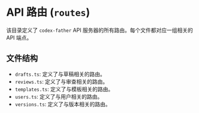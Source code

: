 # API 路由 (`routes`)

该目录定义了 `codex-father`
API 服务器的所有路由。每个文件都对应一组相关的 API 端点。

## 文件结构

- `drafts.ts`: 定义了与草稿相关的路由。
- `reviews.ts`: 定义了与审查相关的路由。
- `templates.ts`: 定义了与模板相关的路由。
- `users.ts`: 定义了与用户相关的路由。
- `versions.ts`: 定义了与版本相关的路由。
